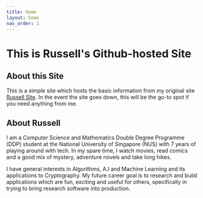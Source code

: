```yaml
---
title: Home
layout: home
nav_order: 1
---
```


# This is Russell's Github-hosted Site

## About this Site
This is a simple site which hosts the basic information from my original site [Russell Site](www.russelltankm.com). In the event the site goes down, this will be the go-to spot if you need anything from me.

## About Russell
I am a Computer Science and Mathematics Double Degree Programme (DDP) student at the National University of Singapore (NUS) with 7 years of playing around with tech. In my spare time, I watch movies, read comics and a good mix of mystery, adventure novels and take long hikes.

I have general interests in Algorithms, A.I and Machine Learning and its applications to Cryptography. My future career goal is to research and build applications which are fun, exciting and useful for others, specifically in trying to bring research software into production.
